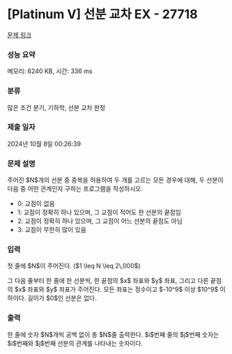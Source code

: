 # [Platinum V] 선분 교차 EX - 27718 

[문제 링크](https://www.acmicpc.net/problem/27718) 

### 성능 요약

메모리: 6240 KB, 시간: 336 ms

### 분류

많은 조건 분기, 기하학, 선분 교차 판정

### 제출 일자

2024년 10월 8일 00:26:39

### 문제 설명

<p>주어진 $N$개의 선분 중 중복을 허용하여 두 개를 고르는 모든 경우에 대해, 두 선분이 다음 중 어떤 관계인지 구하는 프로그램을 작성하시오.</p>

<ul>
	<li>0: 교점이 없음</li>
	<li>1: 교점이 정확히 하나 있으며, 그 교점이 적어도 한 선분의 끝점임</li>
	<li>2: 교점이 정확히 하나 있으며, 그 교점이 어느 선분의 끝점도 아님</li>
	<li>3: 교점이 무한히 많이 있음</li>
</ul>

### 입력 

 <p>첫 줄에 $N$이 주어진다. ($1 \leq N \leq 2\,000$)</p>

<p>그 다음 줄부터 한 줄에 한 선분씩, 한 끝점의 $x$ 좌표와 $y$ 좌표, 그리고 다른 끝점의 $x$ 좌표와 $y$ 좌표가 주어진다. 모든 좌표는 정수이고 $-10^9$ 이상 $10^9$ 이하이다. 길이가 $0$인 선분은 없다.</p>

### 출력 

 <p>한 줄에 숫자 $N$개씩 공백 없이 총 $N$줄 출력한다. $i$번째 줄의 $j$번째 숫자는 $i$번째와 $j$번째 선분의 관계를 나타내는 숫자이다.</p>

